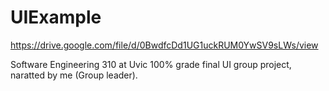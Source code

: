# UIExample
https://drive.google.com/file/d/0BwdfcDd1UG1uckRUM0YwSV9sLWs/view  

Software Engineering 310 at Uvic 100% grade final UI group project, naratted by me (Group leader).
